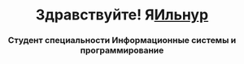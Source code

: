 <h1 align="center">Здравствуйте! Я<a href="#" target="_blank">Ильнур</a> 
<h3 align="center">Студент специальности Информационные системы и программирование</h3>

